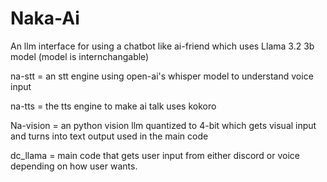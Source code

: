 # Naka-Ai
An llm interface for using a chatbot like ai-friend which uses Llama 3.2 3b model (model is internchangable)




na-stt = an stt engine using open-ai's whisper model to understand voice input



na-tts = the tts engine to make ai talk uses kokoro



Na-vision = an python vision llm quantized to 4-bit which gets visual input and turns into text output used in the main code




dc_llama = main code that gets user input from either discord or voice depending on how user wants.
